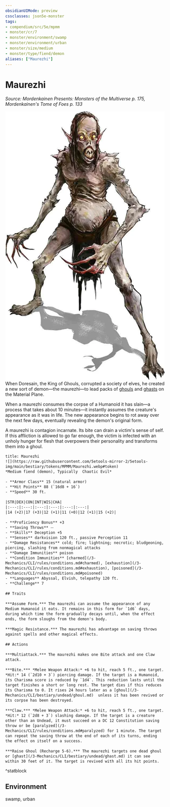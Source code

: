 ```yaml
---
obsidianUIMode: preview
cssclasses: json5e-monster
tags:
- compendium/src/5e/mpmm
- monster/cr/7
- monster/environment/swamp
- monster/environment/urban
- monster/size/medium
- monster/type/fiend/demon
aliases: ["Maurezhi"]
---
```

# Maurezhi
*Source: Mordenkainen Presents: Monsters of the Multiverse p. 175, Mordenkainen's Tome of Foes p. 133*  

![](https://raw.githubusercontent.com/5etools-mirror-2/5etools-img/main/bestiary/MPMM/Maurezhi.webp#right)  
When Doresain, the King of Ghouls, corrupted a society of elves, he created a new sort of demon—the maurezhi—to lead packs of [ghouls](/3-Mechanics/CLI/bestiary/undead/ghoul.md) and [ghasts](/3-Mechanics/CLI/bestiary/undead/ghast.md) on the Material Plane.

When a maurezhi consumes the corpse of a Humanoid it has slain—a process that takes about 10 minutes—it instantly assumes the creature's appearance as it was in life. The new appearance begins to rot away over the next few days, eventually revealing the demon's original form.

A maurezhi is contagion incarnate. Its bite can drain a victim's sense of self. If this affliction is allowed to go far enough, the victim is infected with an unholy hunger for flesh that overpowers their personality and transforms them into a ghoul.


```ad-statblock
title: Maurezhi
![](https://raw.githubusercontent.com/5etools-mirror-2/5etools-img/main/bestiary/tokens/MPMM/Maurezhi.webp#token)
*Medium fiend (demon), Typically  Chaotic Evil*

- **Armor Class** 15 (natural armor)
- **Hit Points** 88 (`16d8 + 16`) 
- **Speed** 30 ft.

|STR|DEX|CON|INT|WIS|CHA|
|:---:|:---:|:---:|:---:|:---:|:---:|
|14 (+2)|17 (+3)|12 (+1)|11 (+0)|12 (+1)|15 (+2)|

- **Proficiency Bonus** +3
- **Saving Throws** ⏤
- **Skills** Deception +5
- **Senses** darkvision 120 ft., passive Perception 11
- **Damage Resistances** cold; fire; lightning; necrotic; bludgeoning, piercing, slashing from nonmagical attacks
- **Damage Immunities** poison
- **Condition Immunities** [charmed](/3-Mechanics/CLI/rules/conditions.md#charmed), [exhaustion](/3-Mechanics/CLI/rules/conditions.md#exhaustion), [poisoned](/3-Mechanics/CLI/rules/conditions.md#poisoned)
- **Languages** Abyssal, Elvish, telepathy 120 ft.
- **Challenge** 7

## Traits

***Assume Form.*** The maurezhi can assume the appearance of any Medium Humanoid it eats. It remains in this form for `1d6` days, during which time the form gradually decays until, when the effect ends, the form sloughs from the demon's body.

***Magic Resistance.*** The maurezhi has advantage on saving throws against spells and other magical effects.

## Actions

***Multiattack.*** The maurezhi makes one Bite attack and one Claw attack.

***Bite.*** *Melee Weapon Attack:* +6 to hit, reach 5 ft., one target. *Hit:* 14 (`2d10 + 3`) piercing damage. If the target is a Humanoid, its Charisma score is reduced by `1d4`. This reduction lasts until the target finishes a short or long rest. The target dies if this reduces its Charisma to 0. It rises 24 hours later as a [ghoul](/3-Mechanics/CLI/bestiary/undead/ghoul.md)  unless it has been revived or its corpse has been destroyed.

***Claw.*** *Melee Weapon Attack:* +6 to hit, reach 5 ft., one target. *Hit:* 12 (`2d8 + 3`) slashing damage. If the target is a creature other than an Undead, it must succeed on a DC 12 Constitution saving throw or be [paralyzed](/3-Mechanics/CLI/rules/conditions.md#paralyzed) for 1 minute. The target can repeat the saving throw at the end of each of its turns, ending the effect on itself on a success.

***Raise Ghoul (Recharge 5-6).*** The maurezhi targets one dead ghoul or [ghast](/3-Mechanics/CLI/bestiary/undead/ghast.md) it can see within 30 feet of it. The target is revived with all its hit points.
```
^statblock

## Environment

swamp, urban